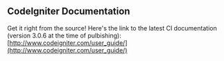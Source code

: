 ## CodeIgniter Documentation

Get it right from the source! Here's the link to the latest CI documentation (version 3.0.6 at the time of pulbishing): [http://www.codeigniter.com/user_guide/](http://www.codeigniter.com/user_guide/)
